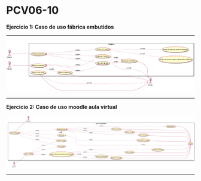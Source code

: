PCV06-10
===

**Ejercicio 1: Caso de uso fábrica embutidos**

--- 

![Ejercicio1](Ejercicio1.png)

---
   
**Ejercicio 2: Caso de uso moodle aula virtual**

![Ejercicio2](Ejercicio2.png)

---

